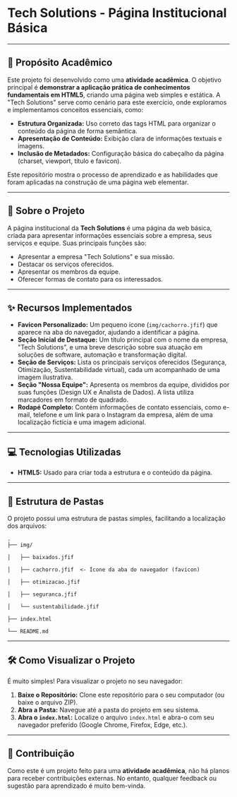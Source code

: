 # Tech Solutions - Página Institucional Básica

---

## 🎯 Propósito Acadêmico

Este projeto foi desenvolvido como uma **atividade acadêmica**. O objetivo principal é **demonstrar a aplicação prática de conhecimentos fundamentais em HTML5**, criando uma página web simples e estática. A "Tech Solutions" serve como cenário para este exercício, onde exploramos e implementamos conceitos essenciais, como:

* **Estrutura Organizada:** Uso correto das tags HTML para organizar o conteúdo da página de forma semântica.
* **Apresentação de Conteúdo:** Exibição clara de informações textuais e imagens.
* **Inclusão de Metadados:** Configuração básica do cabeçalho da página (charset, viewport, título e favicon).

Este repositório mostra o processo de aprendizado e as habilidades que foram aplicadas na construção de uma página web elementar.

---

## 🚀 Sobre o Projeto

A página institucional da **Tech Solutions** é uma página da web básica, criada para apresentar informações essenciais sobre a empresa, seus serviços e equipe. Suas principais funções são:

* Apresentar a empresa "Tech Solutions" e sua missão.
* Destacar os serviços oferecidos.
* Apresentar os membros da equipe.
* Oferecer formas de contato para os interessados.

---

## ✨ Recursos Implementados

* **Favicon Personalizado:** Um pequeno ícone (`img/cachorro.jfif`) que aparece na aba do navegador, ajudando a identificar a página.
* **Seção Inicial de Destaque:** Um título principal com o nome da empresa, "Tech Solutions", e uma breve descrição sobre sua atuação em soluções de software, automação e transformação digital.
* **Seção de Serviços:** Lista os principais serviços oferecidos (Segurança, Otimização, Sustentabilidade virtual), cada um acompanhado de uma imagem ilustrativa.
* **Seção "Nossa Equipe":** Apresenta os membros da equipe, divididos por suas funções (Design UX e Analista de Dados). A lista utiliza marcadores em formato de quadrado.
* **Rodapé Completo:** Contém informações de contato essenciais, como e-mail, telefone e um link para o Instagram da empresa, além de uma localização fictícia e uma imagem adicional.

---

## 💻 Tecnologias Utilizadas

* **HTML5:** Usado para criar toda a estrutura e o conteúdo da página.

---

## 📁 Estrutura de Pastas

O projeto possui uma estrutura de pastas simples, facilitando a localização dos arquivos:

```
.
├── img/

│   ├── baixados.jfif

│   ├── cachorro.jfif  <- Ícone da aba do navegador (favicon)

│   ├── otimizacao.jfif

│   ├── seguranca.jfif

│   └── sustentabilidade.jfif

├── index.html

└── README.md

```
---

## 🛠️ Como Visualizar o Projeto

É muito simples! Para visualizar o projeto no seu navegador:

1.  **Baixe o Repositório:** Clone este repositório para o seu computador (ou baixe o arquivo ZIP).
2.  **Abra a Pasta:** Navegue até a pasta do projeto em seu sistema.
3.  **Abra o `index.html`:** Localize o arquivo `index.html` e abra-o com seu navegador preferido (Google Chrome, Firefox, Edge, etc.).

---

## 🤝 Contribuição

Como este é um projeto feito para uma **atividade acadêmica**, não há planos para receber contribuições externas. No entanto, qualquer feedback ou sugestão para aprendizado é muito bem-vinda.
